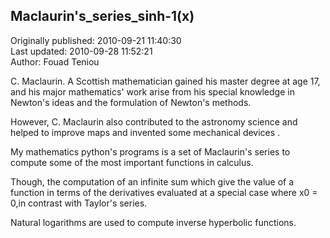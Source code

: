 ## Maclaurin's_series_sinh-1(x)  
Originally published: 2010-09-21 11:40:30  
Last updated: 2010-09-28 11:52:21  
Author: Fouad Teniou  
  
C. Maclaurin. A Scottish mathematician gained his master degree at age 17, and his major mathematics' work arise from his special knowledge in Newton's ideas and the formulation of Newton's methods.

However, C. Maclaurin also contributed to the astronomy science and helped to improve maps and invented some mechanical devices .

My mathematics python's programs is a set of Maclaurin's series to compute some of the most important functions in calculus.

Though, the computation of an infinite sum which give the value of a function in terms of the derivatives evaluated at a special case where x0 = 0,in contrast with Taylor's series. 

Natural logarithms are used to compute inverse hyperbolic functions.
